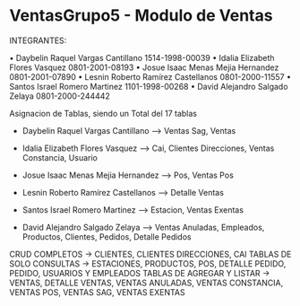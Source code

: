 # VentasGrupo5 - Modulo de Ventas 

INTEGRANTES: 

•	Daybelin Raquel Vargas Cantillano 1514-1998-00039
•	 Idalia Elizabeth Flores Vasquez 0801-2001-08193
•	 Josue Isaac Menas Mejia Hernandez 0801-2001-07890
•	 Lesnin Roberto Ramírez Castellanos 0801-2000-11557
•	 Santos Israel Romero Martinez 1101-1998-00268
•	 David Alejandro Salgado Zelaya 0801-2000-244442


Asignacion de Tablas, siendo un Total del 17 tablas

 - Daybelin Raquel Vargas Cantillano --> Ventas Sag, Ventas
 
 - Idalia Elizabeth Flores Vasquez --> Cai, Clientes Direcciones, Ventas Constancia, Usuario
 
 - Josue Isaac Menas Mejia Hernandez --> Pos, Ventas Pos
 
 - Lesnin Roberto Ramírez Castellanos --> Detalle Ventas
 
 - Santos Israel Romero Martinez --> Estacion, Ventas Exentas
 
 - David Alejandro Salgado Zelaya --> Ventas Anuladas, Empleados, Productos, Clientes, Pedidos, Detalle Pedidos
 
 
CRUD COMPLETOS -> CLIENTES, CLIENTES DIRECCIONES, CAI 
TABLAS DE SOLO CONSULTAS -> ESTACIONES, PRODUCTOS, POS, DETALLE PEDIDO, PEDIDO, USUARIOS Y EMPLEADOS
TABLAS DE AGREGAR Y LISTAR -> VENTAS, DETALLE VENTAS, VENTAS ANULADAS, VENTAS CONSTANCIA, VENTAS POS, VENTAS SAG, VENTAS EXENTAS
